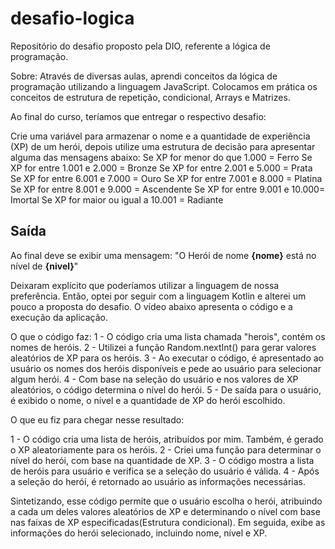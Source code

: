 # desafio-logica
Repositório do desafio proposto pela DIO, referente a lógica de programação.

Sobre:
Através de diversas aulas, aprendi conceitos da lógica de programação utilizando a linguagem JavaScript. Colocamos em prática os conceitos de estrutura de repetição, condicional, Arrays e Matrizes.

Ao final do curso, teríamos que entregar o respectivo desafio:

Crie uma variável para armazenar o nome e a quantidade de experiência (XP) de um herói, depois utilize uma estrutura de decisão para apresentar alguma das mensagens abaixo:
Se XP for menor do que 1.000 = Ferro
Se XP for entre 1.001 e 2.000 = Bronze
Se XP for entre 2.001 e 5.000 = Prata
Se XP for entre 6.001 e 7.000 = Ouro
Se XP for entre 7.001 e 8.000 = Platina
Se XP for entre 8.001 e 9.000 = Ascendente
Se XP for entre 9.001 e 10.000= Imortal
Se XP for maior ou igual a 10.001 = Radiante
## Saída
Ao final deve se exibir uma mensagem:
"O Herói de nome **{nome}** está no nível de **{nivel}**"

Deixaram explícito que poderíamos utilizar a linguagem de nossa preferência. Então, optei por seguir com a linguagem Kotlin e alterei um pouco a proposta do desafio. O vídeo abaixo apresenta o código e a execução da aplicação.

O que o código faz:
1 - O código cria uma lista chamada "herois", contém os nomes de heróis.
2 - Utilizei a função Random.nextInt() para gerar valores aleatórios de XP para os heróis.
3 - Ao executar o código, é apresentado ao usuário os nomes dos heróis disponíveis e pede ao usuário para selecionar algum herói.
4 - Com base na seleção do usuário e nos valores de XP aleatórios, o código determina o nível do herói.
5 - De saída para o usuário, é exibido o nome, o nível e a quantidade de XP do herói escolhido.

O que eu fiz para chegar nesse resultado:

1 - O código cria uma lista de heróis, atribuídos por mim. Também, é gerado o XP aleatoriamente para os heróis.
2 - Criei uma função para determinar o nível do herói, com base na quantidade de XP.
3 - O código mostra a lista de heróis para usuário e verifica se a seleção do usuário é válida.
4 - Após a seleção do herói, é retornado ao usuário as informações necessárias.


Sintetizando, esse código permite que o usuário escolha o herói, atribuindo a cada um deles valores aleatórios de XP e determinando o nível com base nas faixas de XP especificadas(Estrutura condicional). Em seguida, exibe as informações do herói selecionado, incluindo nome, nível e XP.

